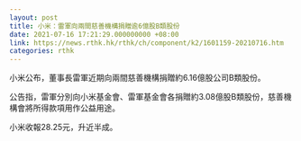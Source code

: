 ```yaml
---
layout: post
title: 小米：雷軍向兩間慈善機構捐贈逾6億股B類股份
date: 2021-07-16 17:21:29.000000000 +08:00
link: https://news.rthk.hk/rthk/ch/component/k2/1601159-20210716.htm
categories: rthk
---
```


小米公布，董事長雷軍近期向兩間慈善機構捐贈約6.16億股公司B類股份。

公告指，雷軍分別向小米基金會、雷軍基金會各捐贈約3.08億股B類股份，慈善機構會將所得款項用作公益用途。

小米收報28.25元，升近半成。
